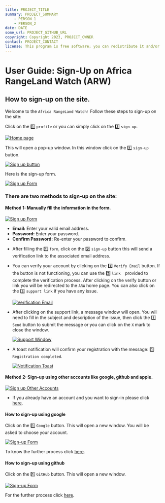 ```yaml
---
title: PROJECT_TITLE
summary: PROJECT_SUMMARY
    - PERSON_1
    - PERSON_2
date: DATE
some_url: PROJECT_GITHUB_URL
copyright: Copyright 2023, PROJECT_OWNER
contact: PROJECT_CONTACT
license: This program is free software; you can redistribute it and/or modify it under the terms of the GNU Affero General Public License as published by the Free Software Foundation; either version 3 of the License, or (at your option) any later version.
--- 
```


# User Guide: Sign-Up on Africa RangeLand Watch (ARW)

## How to sign-up on the site.

Welcome to the `Africa RangeLand Watch!` Follow these steps to sign-up on the site:

Click on the 1️⃣ `profile` or you can simply click on the 2️⃣ `sign-up`.

[![Home page](./img/guide-signup-img-1.png)](./img/guide-signup-img-1.png)

This will open a pop-up window. In this window click on the 1️⃣ `sign-up` button.

[![Sign up button](./img/guide-signup-img-2.png)](./img/guide-signup-img-2.png)

Here is the sign-up form.

[![Sign up Form](./img/guide-signup-img-3.png)](./img/guide-signup-img-3.png)

### There are two methods to sign-up on the site:

#### Method 1: Manually fill the information in the form.

[![Sign up Form](./img/guide-signup-img-4.png)](./img/guide-signup-img-4.png)

- **Email:** Enter your valid email address.
- **Password:** Enter your password.
- **Confirm Password:** Re-enter your password to confirm.

* After filling the 1️⃣ `form`, click on the 2️⃣ `sign-up` button this will send a verification link to the associated email address.

* You can verify your account by clicking on the 1️⃣ `Verify Email` button. If the button is not functioning, you can use the 2️⃣ `link  `provided to complete the verification process. After clicking on the verify button or link you will be redirected to the `ARW` home page. You can also click on the 3️⃣ `support link` if you have any issue.

    [![Verification Email](./img/guide-signup-img-6.png)](./img/guide-signup-img-6.png)

* After clicking on the support link, a message window will open. You will need to fill in the subject and description of the issue, then click the 1️⃣ `Send` button to submit the message or you can click on the `X` mark to close the window.

    [![Support Window](./img/guide-signup-img-8.png)](./img/guide-signup-img-8.png)

* A toast notification will confirm your registration with the message: 1️⃣ `Registration completed`.

    [![Notification Toast](./img/guide-signup-img-7.png)](./img/guide-signup-img-7.png)

#### Method 2: Sign-up using other accounts like google, github and apple.

[![Sign up Other Accounts](./img/guide-signup-img-5.png)](./img/guide-signup-img-5.png)

* If you already have an account and you want to sign-in please click [here](./sign-in.md).

#### How to sign-up using google

Click on the 1️⃣ `Google` button. This will open a new window. You will be asked to choose your account.

[![Sign-up Form](./img/guide-signup-img-9.png)](./img/guide-signup-img-9.png)

To know the further process click [here](../manual/sign-up.md#sign-up-using-google).

#### How to sign-up using github

Click on the 1️⃣ `GitHub` button. This will open a new window.

[![Sign-up Form](./img/guide-signup-img-10.png)](./img/guide-signup-img-9.png)

For the further process click [here](../manual/sign-up.md#sign-up-using-github).
